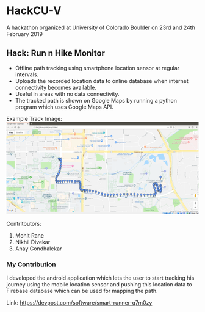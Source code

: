 # HackCU-V
A hackathon organized at University of Colorado Boulder on 23rd and 24th February 2019

## Hack: Run n Hike Monitor
- Offline path tracking using smartphone location sensor at regular intervals.
- Uploads the recorded location data to online database when internet connectivity becomes available.
- Useful in areas with no data connectivity.
- The tracked path is shown on Google Maps by running a python program which uses Google Maps API.

Example Track Image:
![alt text](https://github.com/MohitRane8/HackCU-V/blob/master/example_track_image.PNG)

Contritbutors:
1. Mohit Rane
2. Nikhil Divekar
3. Anay Gondhalekar

### My Contribution
I developed the android application which lets the user to start tracking his journey using the mobile location sensor and pushing this location data to Firebase database which can be used for mapping the path.

Link: https://devpost.com/software/smart-runner-q7m0zy
